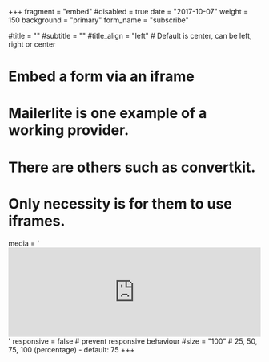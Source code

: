 +++
fragment = "embed"
#disabled = true
date = "2017-10-07"
weight = 150
background = "primary"
form_name = "subscribe"

#title = ""
#subtitle = ""
#title_align = "left" # Default is center, can be left, right or center

# Embed a form via an iframe
# Mailerlite is one example of a working provider.
# There are others such as convertkit.
# Only necessity is for them to use iframes.
media = '<iframe src="https://landing.mailerlite.com/webforms/landing/m0h9d7" style="border: none; width: 100%; height: 178px;"></iframe>'
responsive = false # prevent responsive behaviour
#size = "100" # 25, 50, 75, 100 (percentage) - default: 75
+++
